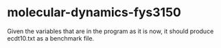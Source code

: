 molecular-dynamics-fys3150
==========================

Given the variables that are in the program as it is now, it should produce 
ecdt10.txt as a benchmark file.
